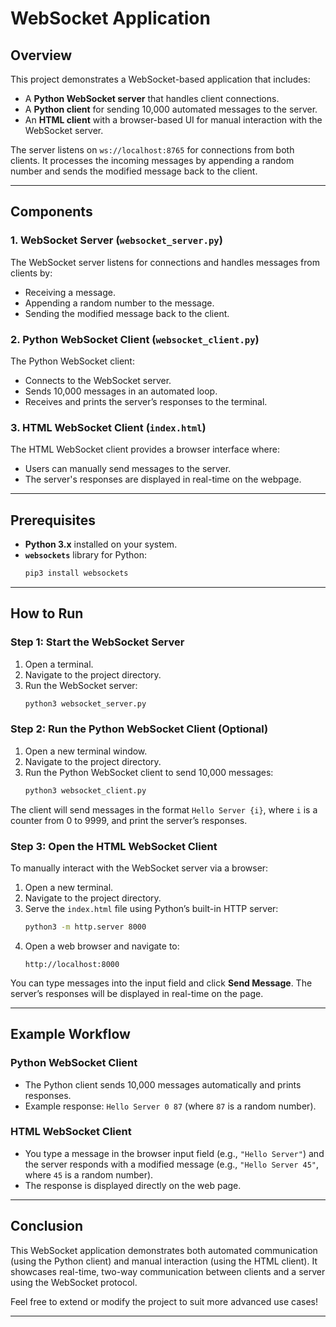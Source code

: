 # WebSocket Application

## Overview

This project demonstrates a WebSocket-based application that includes:

- A **Python WebSocket server** that handles client connections.
- A **Python client** for sending 10,000 automated messages to the server.
- An **HTML client** with a browser-based UI for manual interaction with the WebSocket server.

The server listens on `ws://localhost:8765` for connections from both clients. It processes the incoming messages by appending a random number and sends the modified message back to the client.

---

## Components

### 1. WebSocket Server (`websocket_server.py`)

The WebSocket server listens for connections and handles messages from clients by:
- Receiving a message.
- Appending a random number to the message.
- Sending the modified message back to the client.

### 2. Python WebSocket Client (`websocket_client.py`)

The Python WebSocket client:
- Connects to the WebSocket server.
- Sends 10,000 messages in an automated loop.
- Receives and prints the server’s responses to the terminal.

### 3. HTML WebSocket Client (`index.html`)

The HTML WebSocket client provides a browser interface where:
- Users can manually send messages to the server.
- The server's responses are displayed in real-time on the webpage.

---

## Prerequisites

- **Python 3.x** installed on your system.
- **`websockets`** library for Python:
  ```bash
  pip3 install websockets
  ```

---

## How to Run

### Step 1: Start the WebSocket Server

1. Open a terminal.
2. Navigate to the project directory.
3. Run the WebSocket server:
   ```bash
   python3 websocket_server.py
   ```

### Step 2: Run the Python WebSocket Client (Optional)

1. Open a new terminal window.
2. Navigate to the project directory.
3. Run the Python WebSocket client to send 10,000 messages:
   ```bash
   python3 websocket_client.py
   ```

The client will send messages in the format `Hello Server {i}`, where `i` is a counter from 0 to 9999, and print the server’s responses.

### Step 3: Open the HTML WebSocket Client

To manually interact with the WebSocket server via a browser:

1. Open a new terminal.
2. Navigate to the project directory.
3. Serve the `index.html` file using Python’s built-in HTTP server:
   ```bash
   python3 -m http.server 8000
   ```
4. Open a web browser and navigate to:
   ```
   http://localhost:8000
   ```

You can type messages into the input field and click **Send Message**. The server’s responses will be displayed in real-time on the page.

---

## Example Workflow

### Python WebSocket Client

- The Python client sends 10,000 messages automatically and prints responses.
- Example response: `Hello Server 0 87` (where `87` is a random number).

### HTML WebSocket Client

- You type a message in the browser input field (e.g., `"Hello Server"`) and the server responds with a modified message (e.g., `"Hello Server 45"`, where `45` is a random number).
- The response is displayed directly on the web page.

---

## Conclusion

This WebSocket application demonstrates both automated communication (using the Python client) and manual interaction (using the HTML client). It showcases real-time, two-way communication between clients and a server using the WebSocket protocol.

Feel free to extend or modify the project to suit more advanced use cases!

---

